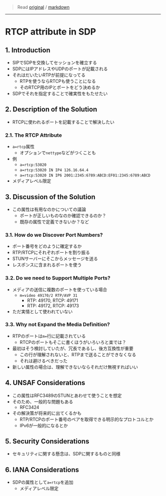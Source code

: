 > Read [original](https://tools.ietf.org/html/rfc3605) / [markdown](../markdown/rfc3605.md)

---

# RTCP attribute in SDP

## 1. Introduction

- SIPでSDPを交換してセッションを確立する
- SDPにはIPアドレスやUDPのポートが記載される
- それはだいたいRTPが前提になってる
  - RTPを使うならRTCPも使うことになる
  - そのRTCP用のIPとポートをどう決めるか
- SDPでそれを指定することで確実性をもたせたい

## 2. Description of the Solution

- RTCPに使われるポートを記載することで解決したい

### 2.1. The RTCP Attribute

- `a=rtcp`属性
  - オプションで`nettype`などがつくことも
- 例
  - `a=rtcp:53020`
  - `a=rtcp:53020 IN IP4 126.16.64.4`
  - `a=rtcp:53020 IN IP6 2001:2345:6789:ABCD:EF01:2345:6789:ABCD`
- メディアレベル限定

## 3. Discussion of the Solution

- この属性は有用なのかについての議論
  - ポートが正しいものなのか確認できるのか？
  - 既存の属性で定義できないか？など

### 3.1. How do we Discover Port Numbers?

- ポート番号をどのように確定するか
- RTP/RTCPにそれぞれポートを割り振る
- STUNサーバーにそこからメッセージを送る
- レスポンスに含まれるポートを使う

### 3.2. Do we need to Support Multiple Ports?

- メディアの送信に複数のポートを使っている場合
  - `m=video 49170/2 RTP/AVP 31`
    - RTP: 49170, RTCP: 49171
    - RTP: 49172, RTCP: 49173
- ただ実情として使われていない

### 3.3. Why not Expand the Media Definition?

- RTPのポートは`m=`行に記載されている
  - RTCPのポートもそこに書くほうがいろいろと楽では？
- 最初はそう検討していたが、冗長であるし、後方互換性が重要
  - この行が理解されないと、RTPまで送ることができなくなる
  - それは避けるべきだった
- 新しい属性の場合は、理解できないならそれだけ無視すればいい

## 4. UNSAF Considerations

- この属性はRFC3489のSTUNとあわせて使うことを想定
- そのため、一般的な問題もある
  - RFC3424
- その解決策が将来的に出てくるかも
  - RTP/RTCPのポート番号のペアを取得できる明示的なプロトコルとか
  - IPv6が一般的になるとか

## 5. Security Considerations

- セキュリティに関する懸念は、SDPに関するものと同様

## 6. IANA Considerations

- SDPの属性として`a=rtcp`を追加
  - メディアレベル限定
